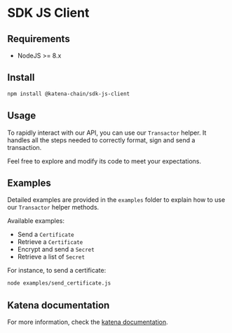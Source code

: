 # SDK JS Client

## Requirements

- NodeJS >= 8.x

## Install

```bash
npm install @katena-chain/sdk-js-client
```

## Usage

To rapidly interact with our API, you can use our `Transactor` helper. It handles all the steps needed to correctly
format, sign and send a transaction.

Feel free to explore and modify its code to meet your expectations.

## Examples

Detailed examples are provided in the `examples` folder to explain how to use our `Transactor` helper methods.

Available examples:
* Send a `Certificate`
* Retrieve a `Certificate`
* Encrypt and send a `Secret`
* Retrieve a list of `Secret`

For instance, to send a certificate:
```bash
node examples/send_certificate.js
```

## Katena documentation

For more information, check the [katena documentation](https://doc.katena.transchain.io).